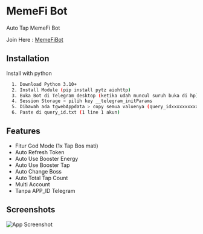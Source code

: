 ﻿
# MemeFi Bot
Auto Tap MemeFi Bot  

Join Here : [MemeFiBot](https://t.me/memefi_coin_bot?start=r_5c1977511a )


## Installation

Install with python

```bash
  1. Download Python 3.10+
  2. Install Module (pip install pytz aiohttp)
  3. Buka Bot di Telegram desktop (ketika udah muncul suruh buka di hp) > inspect > Application
  4. Session Storage > pilih key __telegram_initParams
  5. Dibawah ada tgwebAppdata > copy semua valuenya (query_idxxxxxxxxxxxx) FULL COPY !
  6. Paste di query_id.txt (1 line 1 akun)
```


## Features
- Fitur God Mode (1x Tap Bos mati)
- Auto Refresh Token
- Auto Use Booster Energy 
- Auto Use Booster Tap 
- Auto Change Boss 
- Auto Total Tap Count
- Multi Account
- Tanpa APP_ID Telegram

## Screenshots

![App Screenshot](https://i.ibb.co.com/7vsVvDW/turbo.gif)

